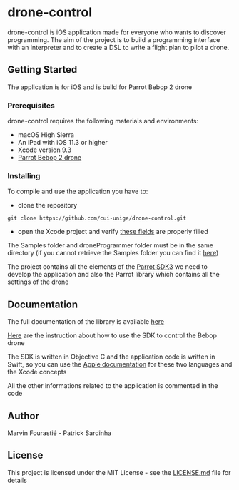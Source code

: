 # drone-control
drone-control is iOS application made for everyone who wants to discover programming. The aim of the project is to build a programming interface with an interpreter and to create a DSL to write a flight plan to pilot a drone. 

## Getting Started

The application is for iOS and is build for Parrot Bebop 2 drone

### Prerequisites

drone-control requires the following materials and environments:

* macOS High Sierra
* An iPad with iOS 11.3 or higher
* Xcode version 9.3
* [Parrot Bebop 2 drone](https://www.parrot.com/fr/drones/parrot-bebop-2-fpv#parrot-bebop-2-fpv-details)


### Installing

To compile and use the application you have to:

* clone the repository
```
git clone https://github.com/cui-unige/drone-control.git

```
* open the Xcode project and verify [these fields](http://developer.parrot.com/docs/SDK3/#ios) are properly filled

The Samples folder and droneProgrammer folder must be in the same directory (if you cannot retrieve the Samples folder you can find it [here](https://developer.parrot.com/docs/SDK3/#use-samples))

The project contains all the elements of the [Parrot SDK3](http://developer.parrot.com/docs/SDK3/#general-information) we need to develop the application and also the Parrot library which contains all the settings of the drone 

## Documentation

The full documentation of the library is available [here](https://developer.parrot.com/docs/reference/bebop_2/index.html#bebop-2-reference)

[Here](http://developer.parrot.com/docs/SDK3/#start-coding) are the instruction about how to use the SDK to control the Bebop drone

The SDK is written in Objective C and the application code is written in Swift, so you can use the [Apple documentation](https://developer.apple.com/documentation) for these two languages and the Xcode concepts

All the other informations related to the application is commented in the code

## Author

Marvin Fourastié - Patrick Sardinha

## License

This project is licensed under the MIT License - see the [LICENSE.md](https://github.com/cui-unige/drone-control/blob/issue%231/LICENSE) file for details
